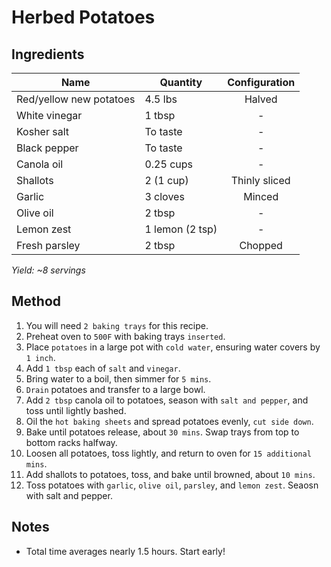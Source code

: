 # Herbed Potatoes

## Ingredients

| Name                    | Quantity        | Configuration |
| ----------------------- | --------------- | :-----------: |
| Red/yellow new potatoes | 4.5 lbs         |    Halved     |
| White vinegar           | 1 tbsp          |       -       |
| Kosher salt             | To taste        |       -       |
| Black pepper            | To taste        |       -       |
| Canola oil              | 0.25 cups       |       -       |
| Shallots                | 2 (1 cup)       | Thinly sliced |
| Garlic                  | 3 cloves        |    Minced     |
| Olive oil               | 2 tbsp          |       -       |
| Lemon zest              | 1 lemon (2 tsp) |       -       |
| Fresh parsley           | 2 tbsp          |    Chopped    |

_Yield: ~8 servings_

## Method

1. You will need `2 baking trays` for this recipe.
1. Preheat oven to `500F` with baking trays `inserted`.
1. Place `potatoes` in a large pot with `cold water`, ensuring water covers by `1 inch`.
1. Add `1 tbsp` each of `salt` and `vinegar`.
1. Bring water to a boil, then simmer for `5 mins`.
1. `Drain` potatoes and transfer to a large bowl.
1. Add `2 tbsp` canola oil to potatoes, season with `salt and pepper`, and toss until lightly bashed.
1. Oil the `hot baking sheets` and spread potatoes evenly, `cut side down`.
1. Bake until potatoes release, about `30 mins`. Swap trays from top to bottom racks halfway.
1. Loosen all potatoes, toss lightly, and return to oven for `15 additional mins`.
1. Add shallots to potatoes, toss, and bake until browned, about `10 mins`.
1. Toss potatoes with `garlic`, `olive oil`, `parsley`, and `lemon zest`. Seaosn with salt and pepper.

## Notes

- Total time averages nearly 1.5 hours. Start early!
